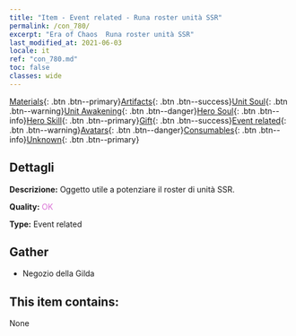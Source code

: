 ```yaml
---
title: "Item - Event related - Runa roster unità SSR"
permalink: /con_780/
excerpt: "Era of Chaos  Runa roster unità SSR"
last_modified_at: 2021-06-03
locale: it
ref: "con_780.md"
toc: false
classes: wide
---
```

 [Materials](/ItemsIT/){: .btn .btn--primary}[Artifacts](/ItemsIT/Artifacts/){: .btn .btn--success}[Unit Soul](/ItemsIT/UnitSoul/){: .btn .btn--warning}[Unit Awakening](/ItemsIT/UnitAwakening/){: .btn .btn--danger}[Hero Soul](/ItemsIT/HeroSoul/){: .btn .btn--info}[Hero Skill](/ItemsIT/HeroSkill/){: .btn .btn--primary}[Gift](/ItemsIT/Gift/){: .btn .btn--success}[Event related](/ItemsIT/Events/){: .btn .btn--warning}[Avatars](/ItemsIT/Avatars/){: .btn .btn--danger}[Consumables](/ItemsIT/Consumables/){: .btn .btn--info}[Unknown](/ItemsIT/Unknown/){: .btn .btn--primary}

## Dettagli
 **Descrizione:** Oggetto utile a potenziare il roster di unità SSR.

 **Quality:** <span style="color: #DA70D6">OK</span>

 **Type:** Event related

## Gather

*    Negozio della Gilda 

## This item contains:

  None

